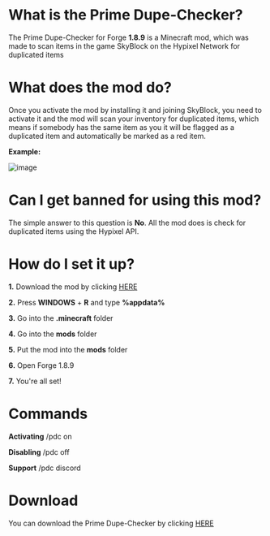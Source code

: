 # What is the Prime Dupe-Checker?
The Prime Dupe-Checker for Forge **1.8.9** is a Minecraft mod,
which was made to scan items in the game SkyBlock on the Hypixel Network for duplicated items

# What does the mod do?
Once you activate the mod by installing it and joining SkyBlock, you need to activate it and the mod will scan your inventory for duplicated items, which means if somebody has the same item as you it will be flagged as a duplicated item and automatically be marked as a red item.

**Example:**

![image](https://user-images.githubusercontent.com/103907495/164896118-9b9efdd2-bcf2-4b5c-820b-e77ef359d71a.png)

# Can I get banned for using this mod?
The simple answer to this question is **No**. All the mod does is check for duplicated items using the Hypixel API.

# How do I set it up?
**1.** Download the mod by clicking [HERE](https://github.com/primedevelopments/prime-dupe-checker)

**2.** Press **WINDOWS** + **R** and type **%appdata%**

**3.** Go into the **.minecraft** folder

**4.** Go into the **mods** folder

**5.** Put the mod into the **mods** folder

**6.** Open Forge 1.8.9

**7.** You're all set!

# Commands

**Activating** /pdc on

**Disabling** /pdc off

**Support** /pdc discord

# Download
You can download the Prime Dupe-Checker by clicking [HERE](https://github.com/primedevelopments/prime-dupe-checker)
